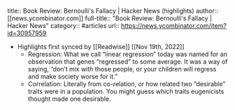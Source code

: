 title:: Book Review: Bernoulli's Fallacy | Hacker News (highlights)
author:: [[news.ycombinator.com]]
full-title:: "Book Review: Bernoulli's Fallacy | Hacker News"
category:: #articles
url:: https://news.ycombinator.com/item?id=30957959

- Highlights first synced by [[Readwise]] [[Nov 19th, 2022]]
	- Regression: What we call “linear regression” today was named for an observation that genes “regressed” to some average. It was a way of saying, “don’t mix with those people, or your children will regress and make society worse for it.”
	- Correlation: Literally from co-relation, or how related two “desirable” traits were in a population. You might guess which traits eugenicists thought made one desirable.